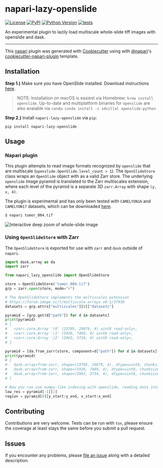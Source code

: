 # napari-lazy-openslide

[![License](https://img.shields.io/pypi/l/napari-lazy-openslide.svg?color=green)](https://github.com/manzt/napari-lazy-openslide/raw/master/LICENSE)
[![PyPI](https://img.shields.io/pypi/v/napari-lazy-openslide.svg?color=green)](https://pypi.org/project/napari-lazy-openslide)
[![Python Version](https://img.shields.io/pypi/pyversions/napari-lazy-openslide.svg?color=green)](https://python.org)
[![tests](https://github.com/manzt/napari-lazy-openslide/workflows/tests/badge.svg)](https://github.com/manzt/napari-lazy-openslide/actions)

An experimental plugin to lazily load multiscale whole-slide tiff images with openslide and dask.

----------------------------------

This [napari] plugin was generated with [Cookiecutter] using with [@napari]'s [cookiecutter-napari-plugin] template.

## Installation

**Step 1.)** Make sure you have OpenSlide installed. Download instructions [here](https://openslide.org/download/).

> NOTE: Installation on macOS is easiest via Homebrew: `brew install openslide`. Up-to-date and multiplatform 
> binaries for `openslide` are also avaiable via `conda`: `conda install -c sdvillal openslide-python`

**Step 2.)** Install `napari-lazy-openslide` via `pip`:

    pip install napari-lazy-openslide

## Usage

### Napari plugin

This plugin attempts to read image formats recognized by `openslide` that are multiscale 
(`openslide.OpenSlide.level_count > 1`). The `OpenSlideStore` class wraps an `OpenSlide`
object with as a valid Zarr store. The underlying `openslide` image pyramid is translated
to the Zarr multiscales extension, where each level of the pyramid is a separate 3D 
`zarr.Array` with shape `(y, x, 4)`.

The plugin is experimental and has only been tested with `CAMELYON16` and `CAMELYON17` datasets, 
which can be downloaded [here](https://camelyon17.grand-challenge.org/Data/).

```bash
$ napari tumor_004.tif
```

![Interactive deep zoom of whole-slide image](tumor_004.gif)


### Using `OpenSlideStore` with Zarr

The `OpenSlideStore` is exported for use with `zarr` and `dask` outside of `napari`.

```python
import dask.array as da
import zarr

from napari_lazy_openslide import OpenSlideStore

store = OpenSlideStore('tumor_004.tif')
grp = zarr.open(store, mode="r")

# The OpenSlideStore implements the multiscales extension
# https://forum.image.sc/t/multiscale-arrays-v0-1/37930
datasets = grp.attrs["multiscales"][0]["datasets"]

pyramid = [grp.get(d["path"]) for d in datasets]
print(pyramid)
# [
#   <zarr.core.Array '/0' (23705, 29879, 4) uint8 read-only>,
#   <zarr.core.Array '/1' (5926, 7469, 4) uint8 read-only>,
#   <zarr.core.Array '/2' (2963, 3734, 4) uint8 read-only>,
# ]

pyramid = [da.from_zarr(store, component=d["path"]) for d in datasets]
print(pyramid)
# [
#   dask.array<from-zarr, shape=(23705, 29879, 4), dtype=uint8, chunksize=(512, 512, 4), chunktype=numpy.ndarray>,
#   dask.array<from-zarr, shape=(5926, 7469, 4), dtype=uint8, chunksize=(512, 512, 4), chunktype=numpy.ndarray>,
#   dask.array<from-zarr, shape=(2963, 3734, 4), dtype=uint8, chunksize=(512, 512, 4), chunktype=numpy.ndarray>,
# ]

# Now you can use numpy-like indexing with openslide, reading data into memory lazily!
low_res = pyramid[-1][:]
region = pyramid[0][y_start:y_end, x_start:x_end]
```

## Contributing

Contributions are very welcome. Tests can be run with `tox`, please ensure
the coverage at least stays the same before you submit a pull request.

## Issues

If you encounter any problems, please [file an issue] along with a detailed description.

[napari]: https://github.com/napari/napari
[Cookiecutter]: https://github.com/audreyr/cookiecutter
[@napari]: https://github.com/napari
[cookiecutter-napari-plugin]: https://github.com/napari/cookiecutter-napari-plugin
[file an issue]: https://github.com/manzt/napari-lazy-openslide/issues
[PyPI]: https://pypi.org/
